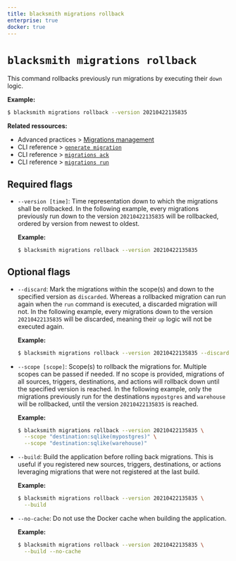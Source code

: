 ```yaml
---
title: blacksmith migrations rollback
enterprise: true
docker: true
---
```


# `blacksmith migrations rollback`

This command rollbacks previously run migrations by executing their `down` logic.

**Example:**
```bash
$ blacksmith migrations rollback --version 20210422135835

```

**Related ressources:**
- Advanced practices >
  [Migrations management](/blacksmith/practices/management/migrations)
- CLI reference >
  [`generate migration`](/blacksmith/cli/generate-migration)
- CLI reference >
  [`migrations ack`](/blacksmith/cli/migrations-ack)
- CLI reference >
  [`migrations run`](/blacksmith/cli/migrations-run)

## Required flags

- `--version [time]`: Time representation down to which the migrations shall be
  rollbacked. In the following example, every migrations previously run down to
  the version `20210422135835` will be rollbacked, ordered by version from
  newest to oldest.

  **Example:**
  ```bash
  $ blacksmith migrations rollback --version 20210422135835

  ```

## Optional flags

- `--discard`: Mark the migrations within the scope(s) and down to the specified
  version as `discarded`. Whereas a rollbacked migration can run again when the
  `run` command is executed, a discarded migration will not. In the following
  example, every migrations down to the version `20210422135835` will be discarded,
  meaning their `up` logic will not be executed again.

  **Example:**
  ```bash
  $ blacksmith migrations rollback --version 20210422135835 --discard

  ```

- `--scope [scope]`: Scope(s) to rollback the migrations for. Multiple scopes can
  be passed if needed. If no scope is provided, migrations of all sources, triggers,
  destinations, and actions will rollback down until the specified version is
  reached. In the following example, only the migrations previously run for the
  destinations `mypostgres` and `warehouse` will be rollbacked, until the version
  `20210422135835` is reached.

  **Example:**
  ```bash
  $ blacksmith migrations rollback --version 20210422135835 \
    --scope "destination:sqlike(mypostgres)" \
    --scope "destination:sqlike(warehouse)"

  ```

- `--build`: Build the application before rolling back migrations. This is useful
  if you registered new sources, triggers, destinations, or actions leveraging
  migrations that were not registered at the last build.

  **Example:**
  ```bash
  $ blacksmith migrations rollback --version 20210422135835 \
    --build

  ```

- `--no-cache`: Do not use the Docker cache when building the application.

  **Example:**
  ```bash
  $ blacksmith migrations rollback --version 20210422135835 \
    --build --no-cache

  ```
